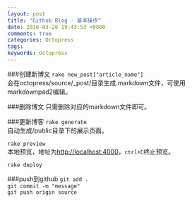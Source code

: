 ```yaml
---
layout: post
title: "Github Blog - 基本操作"
date: 2016-03-28 19:43:53 +0800
comments: true
categories: Octopress
tags: 
keywords: Octopress
---
```

###创建新博文
`rake new_post["article_name"]`<br>
会在octopress/source/_post/目录生成.markdown文件，可使用markdownpad2编辑。

###删除博文
只需删除对应的markdown文件即可。

###更新博客
`rake generate`<br>
自动生成/public目录下的展示页面。

`rake preview`<br>
本地预览，地址为[http://localhost:4000](http://localhost:4000 "本地预览")，`ctrl+C`终止预览。

`rake deploy`<br>

###push到github
`git add .`<br>
`git commit -m "message"`<br>
`git push origin source`

